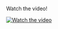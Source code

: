 Watch the video!

[![Watch the video](https://img.youtube.com/vi/E8oChRQXLuQ/hqdefault.jpg)](https://www.youtube.com/watch?v=E8oChRQXLuQ)



